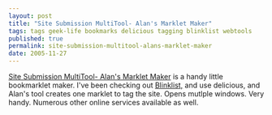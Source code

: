 ```yaml
---
layout: post
title: "Site Submission MultiTool- Alan's Marklet Maker"
tags: tags geek-life bookmarks delicious tagging blinklist webtools
published: true
permalink: site-submission-multitool-alans-marklet-maker
date: 2005-11-27
---
```


<a href="http://jade.mcli.dist.maricopa.edu/alan/marklet_maker.php">Site Submission MultiTool- Alan's Marklet Maker</a> is a handy little bookmarklet maker.  I've been checking out <a href="http://www.blinklist.com">Blinklist,</a> and use delicious, and Alan's tool creates one marklet to tag the site.  Opens mutlple windows.  Very handy.  Numerous other online services available as well.
